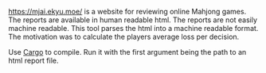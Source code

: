 https://mjai.ekyu.moe/ is a website for reviewing online Mahjong games. The reports are available in human readable html. The reports are not easily machine readable. This tool parses the html into a machine readable format. The motivation was to calculate the players average loss per decision.

Use [Cargo](https://www.rust-lang.org/) to compile. Run it with the first argument being the path to an html report file.
